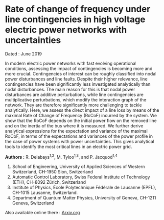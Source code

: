 # Rate of change of frequency under line contingencies in high voltage electric power networks with uncertainties 

Dated : June 2019 

In modern electric power networks with fast evolving operational conditions, assessing the impact of contingencies is becoming more and more crucial. Contingencies of interest can be roughly classified into nodal power disturbances and line faults. Despite their higher relevance, line contingencies have been significantly less investigated analytically than nodal disturbances. The main reason for this is that nodal power disturbances are additive perturbations, while line contingencies are multiplicative perturbations, which modify the interaction graph of the network. They are therefore significantly more challenging to tackle analytically. Here, we assess the direct impact of a line loss by means of the maximal Rate of Change of Frequency (RoCoF) incurred by the system. We show that the RoCoF depends on the initial power flow on the removed line and on the inertia of the bus where it is measured. We further derive analytical expressions for the expectation and variance of the maximal RoCoF, in terms of the expectations and variances of the power profile in the case of power systems with power uncertainties. This gives analytical tools to identify the most critical lines in an electric power grid.
 

**Authors :** R. Delabays<sup>1,2</sup>, M. Tyloo<sup>1,3</sup>, and P. Jacquod<sup>1,4</sup> 

1) School of Engineering, University of Applied Sciences of Western Switzerland, CH-1950 Sion, Switzerland
2) Automatic Control Laboratory, Swiss Federal Institute of Technology (ETH), CH-8092 Zürich, Switzerland
3) Institute of Physics, École Polytechnique Fédérale de Lausanne (EPFL), CH-1015 Lausanne, Switzerland.
4) Department of Quantum Matter Physics, University of Geneva, CH-1211 Geneva, Switzerland


 

Also available online there : [Arxiv.org](www.arxiv.org) 



<!-- keywords: network_robustness, RoCoF, Line contingency-->

<!-- link: -->